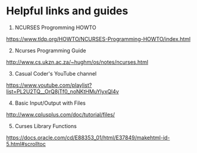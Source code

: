 # Helpful links and guides

1. NCURSES Progromming HOWTO

https://www.tldp.org/HOWTO/NCURSES-Programming-HOWTO/index.html

2. Ncurses Programming Guide

http://www.cs.ukzn.ac.za/~hughm/os/notes/ncurses.html

3. Casual Coder's YouTube channel

https://www.youtube.com/playlist?list=PL2U2TQ__OrQ8jTf0_noNKtHMuYlyxQl4v

4. Basic Input/Output with Files

http://www.cplusplus.com/doc/tutorial/files/

5. Curses Library Functions

https://docs.oracle.com/cd/E88353_01/html/E37849/makehtml-id-5.html#scrolltoc
